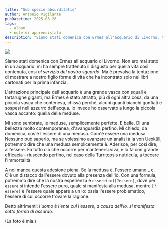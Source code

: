 ```yaml
---
title: "Sub specie absurditatis"
author: Antonio Vigilante
pubDatetime: 2025-03-26
tags: 
  - album
  - note di apprendistato
description: "Siamo stati domenica con Ermes all'acquario di Livorno. Non ero mai stato in un acquario: mi ha sempre trattenuto il disgusto per quella vita così contenuta, così _al servizio del nostro sguardo_. Ma è prevalsa la tentazione di mostrare a nostro figlio forme di vita che ha incontrato solo nei libri cartonati per la prima infanzia..."
---
```


![](/images/meduse.jpg)

Siamo stati domenica con Ermes all'acquario di Livorno. Non ero mai stato in un acquario: mi ha sempre trattenuto il disgusto per quella vita così contenuta, così _al servizio del nostro sguardo_. Ma è prevalsa la tentazione di mostrare a nostro figlio forme di vita che ha incontrato solo nei libri cartonati per la prima infanzia.

L'attrazione principale dell'acquario è una grande vasca con squali e tartarughe giganti, ma Ermes è stato attratto, più di ogni altra cosa, da una piccola vasca che conteneva, chissà perché, alcuni guanti bianchi gonfiati e sospesi nell'azzurro dell'acqua. Io invece ho osservato a lungo la piccola vasca accanto: quella delle meduse.

Mi sono sembrate, le meduse, semplicemente perfette. E belle. Di una bellezza molto contemporanea, d'avanguardia perfino. Mi chiedo, da domenica, cos'è l'essere di una medusa. Com'è essere una medusa. Nessuno può saperlo, ma se volessimo avanzare un'analisi à la von Uexküll, potremmo dire che una medusa semplicemente è. Aderisce, per così dire, all'essere. Fa tutto ciò che occorre per mantenersi viva, e lo fa con grande efficacia - riuscendo perfino, nel caso della Turritopsis nutricula, a toccare l'immortalità.

A noi manca questa adesione piena. Se la medusa è, l'essere umano \_ è. C'è un distacco dall'essere dovuto alla presenza dell'io. Con una formula, potremmo dire che la nostra esperienza è `essere(io)[?essere]`, dove per `essere` si intende l'essere puro, quale si manifesta alla medusa, mentre `[?essere]` è l'essere quale appare a un io: ossia l'essere problematico, l'essere di cui occorre trovare la ragione.

Detto altrimenti: _l'uomo è l'ente cui l'essere, a causa dell'io, si manifesta sotto forma di assurdo._

(La foto è mia.)

